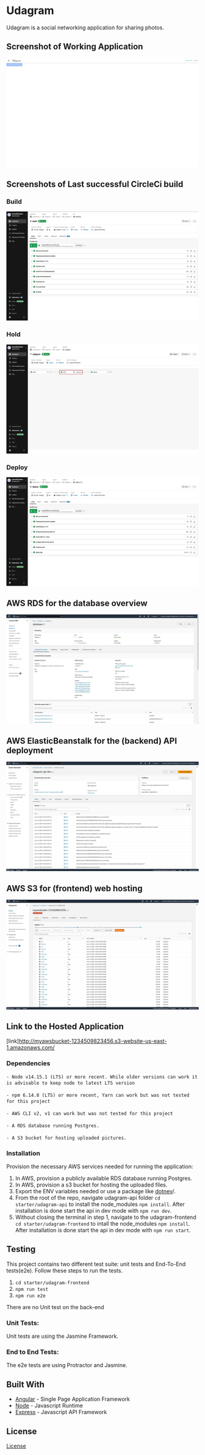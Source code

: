 # Udagram
Udagram is a social networking application for sharing photos.

## Screenshot of Working Application
![Working Application](/screenshots/working_application.jpg?raw=true)

## Screenshots of Last successful CircleCi build
### Build
![CircleCi Build](/screenshots/circleci_build.jpg?raw=true)

### Hold
![CircleCi Hold](/screenshots/circleci_hold.jpg?raw=true)

### Deploy
![CircleCi Build](/screenshots/circleci_deploy.jpg?raw=true)

##  AWS RDS for the database overview
![AWS RDS](/screenshots/aws_rds_overview.jpg?raw=true)

##  AWS ElasticBeanstalk for the (backend) API deployment
![AWS ElasticBeanstalk API](/screenshots/aws_eb_overview.jpg?raw=true)

##  AWS S3 for (frontend) web hosting
![AWS S3 Frontend](/screenshots/aws_s3_overview.jpg?raw=true)

## Link to the Hosted Application
[link]http://myawsbucket-1234509823456.s3-website-us-east-1.amazonaws.com/

### Dependencies

```
- Node v14.15.1 (LTS) or more recent. While older versions can work it is advisable to keep node to latest LTS version

- npm 6.14.8 (LTS) or more recent, Yarn can work but was not tested for this project

- AWS CLI v2, v1 can work but was not tested for this project

- A RDS database running Postgres.

- A S3 bucket for hosting uploaded pictures.

```

### Installation

Provision the necessary AWS services needed for running the application:

1. In AWS, provision a publicly available RDS database running Postgres.
1. In AWS, provision a s3 bucket for hosting the uploaded files.
1. Export the ENV variables needed or use a package like [dotnev](https://www.npmjs.com/package/dotenv)/.
1. From the root of the repo, navigate udagram-api folder `cd starter/udagram-api` to install the node_modules `npm install`. After installation is done start the api in dev mode with `npm run dev`.
1. Without closing the terminal in step 1, navigate to the udagram-frontend `cd starter/udagram-frontend` to intall the node_modules `npm install`. After installation is done start the api in dev mode with `npm run start`.

## Testing

This project contains two different test suite: unit tests and End-To-End tests(e2e). Follow these steps to run the tests.

1. `cd starter/udagram-frontend`
1. `npm run test`
1. `npm run e2e`

There are no Unit test on the back-end

### Unit Tests:

Unit tests are using the Jasmine Framework.

### End to End Tests:

The e2e tests are using Protractor and Jasmine.

## Built With

- [Angular](https://angular.io/) - Single Page Application Framework
- [Node](https://nodejs.org) - Javascript Runtime
- [Express](https://expressjs.com/) - Javascript API Framework

## License

[License](LICENSE.txt)
